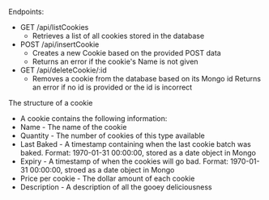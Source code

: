 Endpoints:
- GET /api/listCookies
    - Retrieves a list of all cookies stored in the database
- POST /api/insertCookie
    - Creates a new Cookie based on the provided POST data
    - Returns an error if the cookie's Name is not given
- GET /api/deleteCookie/:id
    - Removes a cookie from the database based on its Mongo id
    Returns an error if no id is provided or the id is incorrect

The structure of a cookie 
- A cookie contains the following information:
- Name - The name of the cookie
- Quantity - The number of cookies of this type available 
- Last Baked - A timestamp containing when the last cookie batch was baked. Format: 1970-01-31 00:00:00, stored as a date object in Mongo
- Expiry - A timestamp of when the cookies will go bad. Format: 1970-01-31 00:00:00, stroed as a date object in Mongo 
- Price per cookie - The dollar amount of each cookie
- Description - A description of all the gooey deliciousness 
